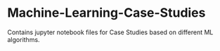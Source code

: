 # Machine-Learning-Case-Studies
Contains jupyter notebook files for Case Studies based on different ML algorithms.
